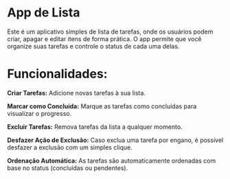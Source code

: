 # App de Lista
Este é um aplicativo simples de lista de tarefas, onde os usuários podem criar, apagar e editar itens de forma prática. O app permite que você organize suas tarefas e controle o status de cada uma delas.

# Funcionalidades:
**Criar Tarefas:** Adicione novas tarefas à sua lista.

**Marcar como Concluída:** Marque as tarefas como concluídas para visualizar o progresso.

**Excluir Tarefas:** Remova tarefas da lista a qualquer momento.

**Desfazer Ação de Exclusão:** Caso exclua uma tarefa por engano, é possível desfazer a exclusão com um simples clique.

**Ordenação Automática:** As tarefas são automaticamente ordenadas com base no status (concluídas ou pendentes).
